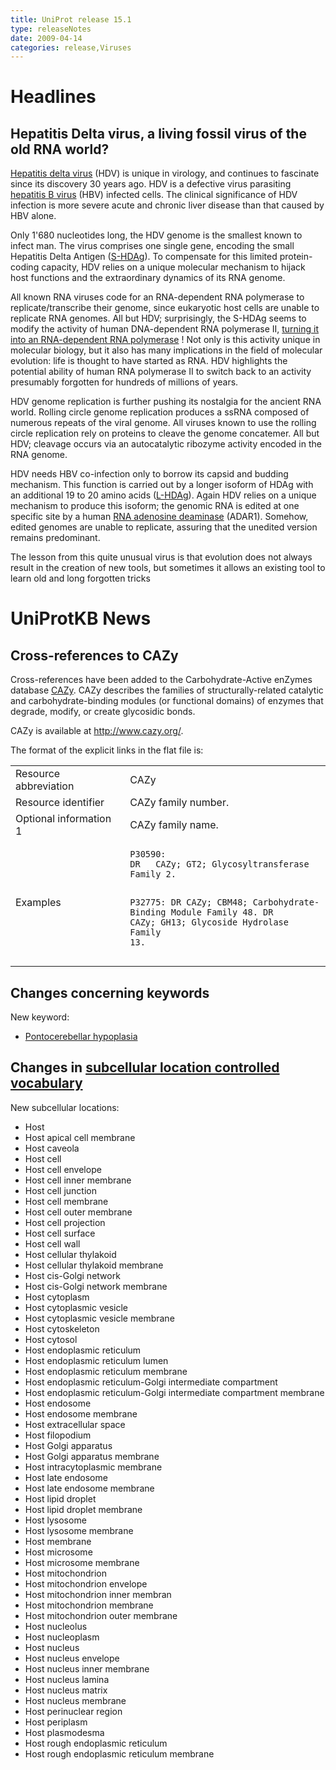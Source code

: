 ```yaml
---
title: UniProt release 15.1
type: releaseNotes
date: 2009-04-14
categories: release,Viruses
---
```


# Headlines

## Hepatitis Delta virus, a living fossil virus of the old RNA world?

[Hepatitis delta virus](http://viralzone.expasy.org/all_by_species/175.html) (HDV) is unique in virology, and continues to fascinate since its discovery 30 years ago. HDV is a defective virus parasiting [hepatitis B virus](http://viralzone.expasy.org/all_by_species/101.html) (HBV) infected cells. The clinical significance of HDV infection is more severe acute and chronic liver disease than that caused by HBV alone.

Only 1'680 nucleotides long, the HDV genome is the smallest known to infect man. The virus comprises one single gene, encoding the small Hepatitis Delta Antigen ([S-HDAg](https://www.uniprot.org/uniprotkb/P0C6L3)). To compensate for this limited protein-coding capacity, HDV relies on a unique molecular mechanism to hijack host functions and the extraordinary dynamics of its RNA genome.

All known RNA viruses code for an RNA-dependent RNA polymerase to replicate/transcribe their genome, since eukaryotic host cells are unable to replicate RNA genomes. All but HDV; surprisingly, the S-HDAg seems to modify the activity of human DNA-dependent RNA polymerase II, [turning it into an RNA-dependent RNA polymerase](http://view.ncbi.nlm.nih.gov/pubmed/18032511) ! Not only is this activity unique in molecular biology, but it also has many implications in the field of molecular evolution: life is thought to have started as RNA. HDV highlights the potential ability of human RNA polymerase II to switch back to an activity presumably forgotten for hundreds of millions of years.

HDV genome replication is further pushing its nostalgia for the ancient RNA world. Rolling circle genome replication produces a ssRNA composed of numerous repeats of the viral genome. All viruses known to use the rolling circle replication rely on proteins to cleave the genome concatemer. All but HDV; cleavage occurs via an autocatalytic ribozyme activity encoded in the RNA genome.

HDV needs HBV co-infection only to borrow its capsid and budding mechanism. This function is carried out by a longer isoform of HDAg with an additional 19 to 20 amino acids ([L-HDAg](https://www.uniprot.org/uniprotkb/P29996)). Again HDV relies on a unique mechanism to produce this isoform; the genomic RNA is edited at one specific site by a human [RNA adenosine deaminase](https://www.uniprot.org/uniprotkb/P55265) (ADAR1). Somehow, edited genomes are unable to replicate, assuring that the unedited version remains predominant.

The lesson from this quite unusual virus is that evolution does not always result in the creation of new tools, but sometimes it allows an existing tool to learn old and long forgotten tricks

# UniProtKB News

## Cross-references to CAZy

Cross-references have been added to the Carbohydrate-Active enZymes database [CAZy](http://www.cazy.org/). CAZy describes the families of structurally-related catalytic and carbohydrate-binding modules (or functional domains) of enzymes that degrade, modify, or create glycosidic bonds.

CAZy is available at <http://www.cazy.org/>.

The format of the explicit links in the flat file is:

<table><colgroup><col style="width: 36%" /><col style="width: 63%" /></colgroup><tbody><tr class="odd"><td>Resource abbreviation</td><td>CAZy</td></tr><tr class="even"><td>Resource identifier</td><td>CAZy family number.</td></tr><tr class="odd"><td>Optional information 1</td><td>CAZy family name.</td></tr><tr class="even"><td>Examples</td><td><pre><code>P30590:
DR   CAZy; GT2; Glycosyltransferase Family 2.

P32775:
DR CAZy; CBM48; Carbohydrate-Binding Module Family 48.
DR CAZy; GH13; Glycoside Hydrolase Family 13.</code></pre></td></tr></tbody></table>

## Changes concerning keywords

New keyword:

- [Pontocerebellar hypoplasia](https://www.uniprot.org/keywords/KW-1021)

## Changes in [subcellular location controlled vocabulary](https://ftp.uniprot.org/pub/databases/uniprot/current_release/knowledgebase/complete/docs/subcell)

New subcellular locations:

- Host
- Host apical cell membrane
- Host caveola
- Host cell
- Host cell envelope
- Host cell inner membrane
- Host cell junction
- Host cell membrane
- Host cell outer membrane
- Host cell projection
- Host cell surface
- Host cell wall
- Host cellular thylakoid
- Host cellular thylakoid membrane
- Host cis-Golgi network
- Host cis-Golgi network membrane
- Host cytoplasm
- Host cytoplasmic vesicle
- Host cytoplasmic vesicle membrane
- Host cytoskeleton
- Host cytosol
- Host endoplasmic reticulum
- Host endoplasmic reticulum lumen
- Host endoplasmic reticulum membrane
- Host endoplasmic reticulum-Golgi intermediate compartment
- Host endoplasmic reticulum-Golgi intermediate compartment membrane
- Host endosome
- Host endosome membrane
- Host extracellular space
- Host filopodium
- Host Golgi apparatus
- Host Golgi apparatus membrane
- Host intracytoplasmic membrane
- Host late endosome
- Host late endosome membrane
- Host lipid droplet
- Host lipid droplet membrane
- Host lysosome
- Host lysosome membrane
- Host membrane
- Host microsome
- Host microsome membrane
- Host mitochondrion
- Host mitochondrion envelope
- Host mitochondrion inner membran
- Host mitochondrion membrane
- Host mitochondrion outer membrane
- Host nucleolus
- Host nucleoplasm
- Host nucleus
- Host nucleus envelope
- Host nucleus inner membrane
- Host nucleus lamina
- Host nucleus matrix
- Host nucleus membrane
- Host perinuclear region
- Host periplasm
- Host plasmodesma
- Host rough endoplasmic reticulum
- Host rough endoplasmic reticulum membrane
